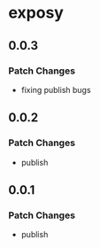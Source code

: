 # exposy

## 0.0.3

### Patch Changes

- fixing publish bugs

## 0.0.2

### Patch Changes

- publish

## 0.0.1

### Patch Changes

- publish

